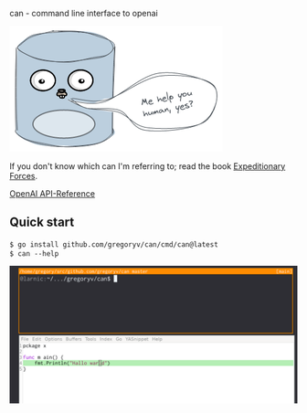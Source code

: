 can - command line interface to openai

![can logo](./etc/can_logo.png)

If you don't know which can I'm referring to; read the book
[Expeditionary Forces](https://www.goodreads.com/series/185650-expeditionary-force).

[OpenAI API-Reference](https://platform.openai.com/docs/api-reference)

## Quick start

    $ go install github.com/gregoryv/can/cmd/can@latest
    $ can --help

![can demo](./etc/can_demo.gif)
